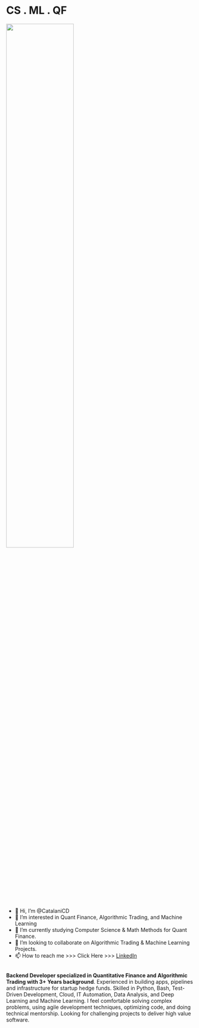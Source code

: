 # CS . ML . QF

<img src="https://rishavanand.github.io/static/images/greetings.gif" align="center" style="width: 60%" />

##

- 👋 Hi, I’m @CatalaniCD
- 👀 I’m interested in Quant Finance, Algorithmic Trading, and Machine Learning
- 🌱 I’m currently studying Computer Science & Math Methods for Quant Finance.
- 💞️ I’m looking to collaborate on Algorithmic Trading & Machine Learning Projects.
- 📫 How to reach me >>> Click Here >>> [LinkedIn](https://www.linkedin.com/in/claudio-dami%C3%A1n-catalani-0bb814181/) 

## 

**Backend Developer specialized in Quantitative Finance and Algorithmic Trading with 3+ Years background**. Experienced in building apps, pipelines and infrastructure for startup hedge funds. Skilled in Python, Bash, Test-Driven Development, Cloud, IT Automation, Data Analysis, and Deep Learning and Machine Learning. I feel comfortable solving complex problems, using agile development techniques, optimizing code, and doing technical mentorship. Looking for challenging projects to deliver high value software.

<!-- - >>> [UpWork](https://www.upwork.com/freelancers/claudiocatalani). -->

<!-- ![Top Langs](https://github-readme-stats.vercel.app/api/top-langs/?username=catalanicd) -->

<!---
CatalaniCD/CatalaniCD is a ✨ special ✨ repository because its `README.md` (this file) appears on your GitHub profile.
You can click the Preview link to take a look at your changes.
--->
